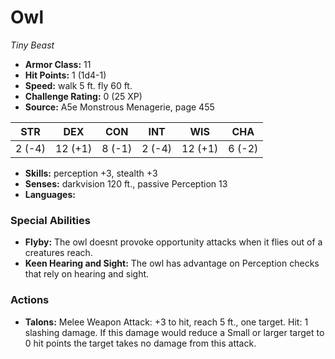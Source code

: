 # Owl

*Tiny* *Beast*

- **Armor Class:** 11
- **Hit Points:** 1 (1d4-1)
- **Speed:** walk 5 ft. fly 60 ft.
- **Challenge Rating:** 0 (25 XP)
- **Source:** A5e Monstrous Menagerie, page 455

| STR | DEX | CON | INT | WIS | CHA |
| --- | --- | --- | --- | --- | --- |
| 2 (-4) | 12 (+1) | 8 (-1) | 2 (-4) | 12 (+1) | 6 (-2) |

- **Skills:** perception +3, stealth +3
- **Senses:** darkvision 120 ft., passive Perception 13
- **Languages:** 

### Special Abilities

- **Flyby:** The owl doesnt provoke opportunity attacks when it flies out of a creatures reach.
- **Keen Hearing and Sight:** The owl has advantage on Perception checks that rely on hearing and sight.

### Actions

- **Talons:** Melee Weapon Attack: +3 to hit, reach 5 ft., one target. Hit: 1 slashing damage. If this damage would reduce a Small or larger target to 0 hit points  the target takes no damage from this attack.


